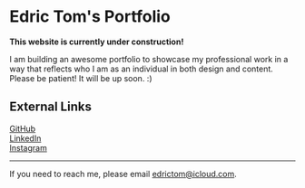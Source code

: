 # Edric Tom's Portfolio

**This website is currently under construction!**

I am building an awesome portfolio to showcase my professional work in a way that reflects who I am as an individual in both design and content. Please be patient! It will be up soon. :)

## External Links
[GitHub](https://www.github.com/edrictom)  
[LinkedIn](https://www.linkedin.com/in/edric-tom-98ba34178)  
[Instagram](https://www.instagram.com/el_edric)    

---

If you need to reach me, please email edrictom@icloud.com.